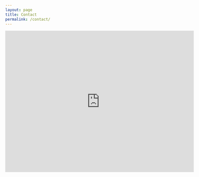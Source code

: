 ```yaml
---
layout: page
title: Contact
permalink: /contact/
---
```


<iframe src="https://www.google.com/maps/embed?pb=!1m18!1m12!1m3!1d2687.5035455191833!2d-122.3191258843678!3d47.65521347918792!2m3!1f0!2f0!3f0!3m2!1i1024!2i768!4f13.1!3m3!1m2!1s0x549014f3d9c2be59%3A0xde1f856627107db1!2sHenderson+Hall+(HND)%2C+1013+NE+40th+St%2C+Seattle%2C+WA+98105!5e0!3m2!1sen!2sus!4v1528870406783" width="600" height="450" frameborder="0" style="border:0" allowfullscreen></iframe>
